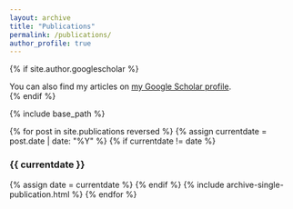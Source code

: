 ```yaml
---
layout: archive
title: "Publications"
permalink: /publications/
author_profile: true
---
```


{% if site.author.googlescholar %}
  <div class="wordwrap">You can also find my articles on <a href="{{site.author.googlescholar}}">my Google Scholar profile</a>.</div>
{% endif %}

{% include base_path %}

{% for post in site.publications reversed %}
  {% assign currentdate = post.date | date: "%Y" %}
    {% if currentdate != date %}
  <h3>{{ currentdate }}</h3>
      {% assign date = currentdate %}
  {% endif %}
  {% include archive-single-publication.html %}
{% endfor %}
